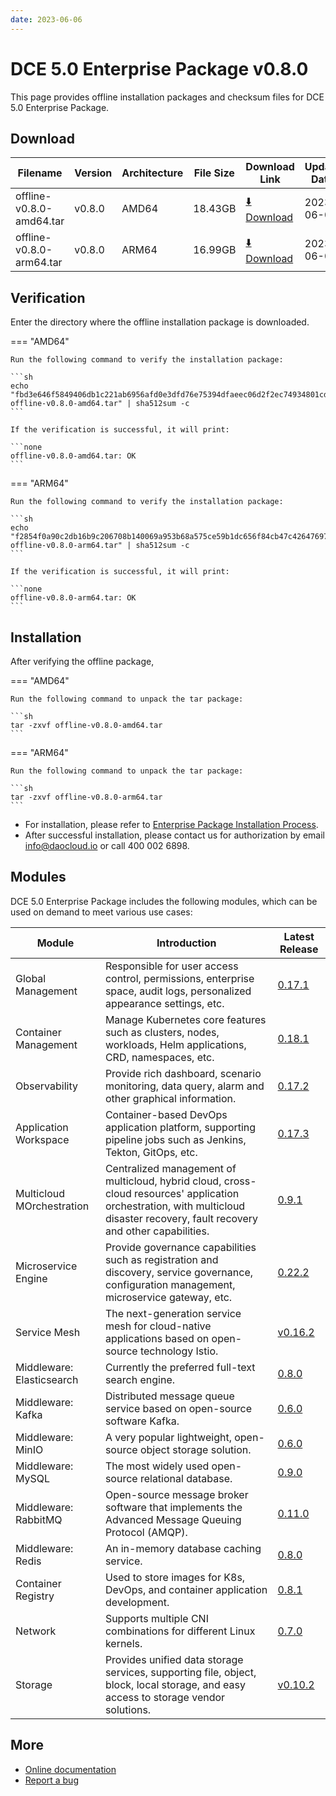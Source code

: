 ```yaml
---
date: 2023-06-06
---
```


# DCE 5.0 Enterprise Package v0.8.0

This page provides offline installation packages and checksum files for DCE 5.0 Enterprise Package.

## Download

| Filename                    | Version | Architecture | File Size | Download Link                                                                               | Update Date |
| ---------------------------- | ------- | ------------ | --------- | ------------------------------------------------------------------------------------------- | ----------- |
| offline-v0.8.0-amd64.tar | v0.8.0  | AMD64        | 18.43GB   | [:arrow_down: Download](https://qiniu-download-public.daocloud.io/DaoCloud_Enterprise/dce5/offline-v0.8.0-amd64.tar) | 2023-06-06 |
| offline-v0.8.0-arm64.tar | v0.8.0  | ARM64        | 16.99GB   | [:arrow_down: Download](https://qiniu-download-public.daocloud.io/DaoCloud_Enterprise/dce5/offline-v0.8.0-arm64.tar) | 2023-06-06 |

## Verification

Enter the directory where the offline installation package is downloaded.

=== "AMD64"

    Run the following command to verify the installation package:

    ```sh
    echo "fbd3e646f5849406db1c221ab6956afd0e3dfd76e75394dfaeec06d2f2ec74934801cd7118c4bf2f51a3610dcb69fd7a010c613fcda3339abd20a1630029723e  offline-v0.8.0-amd64.tar" | sha512sum -c
    ```

    If the verification is successful, it will print:

    ```none
    offline-v0.8.0-amd64.tar: OK
    ```

=== "ARM64"

    Run the following command to verify the installation package:

    ```sh
    echo "f2854f0a90c2db16b9c206708b140069a953b68a575ce59b1dc656f84cb47c42647697067582e28e16175f4bfbcfcdb6c14d79c3d999c7646f1c58c40f1b35cc  offline-v0.8.0-arm64.tar" | sha512sum -c
    ```

    If the verification is successful, it will print:

    ```none
    offline-v0.8.0-arm64.tar: OK
    ```

## Installation

After verifying the offline package,

=== "AMD64"

    Run the following command to unpack the tar package:

    ```sh
    tar -zxvf offline-v0.8.0-amd64.tar
    ```

=== "ARM64"

    Run the following command to unpack the tar package:

    ```sh
    tar -zxvf offline-v0.8.0-arm64.tar
    ```

- For installation, please refer to [Enterprise Package Installation Process](../../install/commercial/start-install.md).
- After successful installation, please contact us for authorization by email info@daocloud.io or call 400 002 6898.

## Modules

DCE 5.0 Enterprise Package includes the following modules, which can be used on demand to meet various use cases:

| Module               | Introduction                                                                 | Latest Release                                              |
| -------------------- | ---------------------------------------------------------------------------- | ------------------------------------------------------------ |
| Global Management    | Responsible for user access control, permissions, enterprise space, audit logs, personalized appearance settings, etc. | [0.17.1](../../ghippo/intro/release-notes.md#0171)         |
| Container Management | Manage Kubernetes core features such as clusters, nodes, workloads, Helm applications, CRD, namespaces, etc.        | [0.18.1](../../kpanda/intro/release-notes.md#0181)         |
| Observability        | Provide rich dashboard, scenario monitoring, data query, alarm and other graphical information.                      | [0.17.2](../../insight/intro/releasenote.md#0172)          |
| Application Workspace| Container-based DevOps application platform, supporting pipeline jobs such as Jenkins, Tekton, GitOps, etc.          | [0.17.3](../../amamba/intro/release-notes.md#0173)         |
| Multicloud MOrchestration| Centralized management of multicloud, hybrid cloud, cross-cloud resources' application orchestration, with multicloud disaster recovery, fault recovery and other capabilities.| [0.9.1](../../kairship/intro/release-notes.md#091)           |
| Microservice Engine  | Provide governance capabilities such as registration and discovery, service governance, configuration management, microservice gateway, etc. | [0.22.2](../../skoala/intro/release-notes.md#0222)         |
| Service Mesh         | The next-generation service mesh for cloud-native applications based on open-source technology Istio.                    | [v0.16.2](../../mspider/intro/release-notes.md#v0162)      |
| Middleware: Elasticsearch | Currently the preferred full-text search engine.                                                               | [0.8.0](../../middleware/elasticsearch/release-notes.md#080) |
| Middleware: Kafka   | Distributed message queue service based on open-source software Kafka.                                                | [0.6.0](../../middleware/kafka/release-notes.md#060)        |
| Middleware: MinIO   | A very popular lightweight, open-source object storage solution.                                                      | [0.6.0](../../middleware/minio/release-notes.md#060)        |
| Middleware: MySQL   | The most widely used open-source relational database.                                                                  | [0.9.0](../../middleware/mysql/release-notes.md#090)        |
| Middleware: RabbitMQ| Open-source message broker software that implements the Advanced Message Queuing Protocol (AMQP).                      | [0.11.0](../../middleware/rabbitmq/release-notes.md#0110)  |
| Middleware: Redis   | An in-memory database caching service.                                                                                 | [0.8.0](../../middleware/redis/release-notes.md#080)        |
| Container Registry     | Used to store images for K8s, DevOps, and container application development.                                          | [0.8.1](../../kangaroo/release-notes.md)                            |
| Network              | Supports multiple CNI combinations for different Linux kernels.                                                      | [0.7.0](../../network/modules/spiderpool/releasenotes.md)                            |
| Storage              | Provides unified data storage services, supporting file, object, block, local storage, and easy access to storage vendor solutions. | [v0.10.2](../../storage/hwameistor/releasenotes.md)                            |

## More

- [Online documentation](../../dce/what.md)
- [Report a bug](https://github.com/DaoCloud/DaoCloud-docs/issues)
